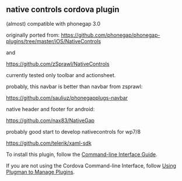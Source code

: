 native controls cordova plugin
-----------------------

(almost) compatible with phonegap 3.0

originally ported from:
https://github.com/phonegap/phonegap-plugins/tree/master/iOS/NativeControls

and 

https://github.com/zSprawl/NativeControls


currently tested only toolbar and actionsheet.

probably, this navbar is better than navbar from zsprawl:

https://github.com/sauliuz/phonegapplugs-navbar

native header and footer for android:

https://github.com/nax83/NativeGap

probably good start to develop nativecontrols for wp7/8

https://github.com/telerik/xaml-sdk

To install this plugin, follow the [Command-line Interface Guide](http://cordova.apache.org/docs/en/edge/guide_cli_index.md.html#The%20Command-line%20Interface).

If you are not using the Cordova Command-line Interface, follow [Using Plugman to Manage Plugins](http://cordova.apache.org/docs/en/edge/guide_plugin_ref_plugman.md.html).
